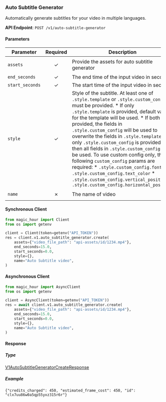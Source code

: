 
### Auto Subtitle Generator <a name="create"></a>

Automatically generate subtitles for your video in multiple languages.

**API Endpoint**: `POST /v1/auto-subtitle-generator`

#### Parameters

| Parameter | Required | Description | Example |
|-----------|:--------:|-------------|--------|
| `assets` | ✓ | Provide the assets for auto subtitle generator | `{"video_file_path": "api-assets/id/1234.mp4"}` |
| `end_seconds` | ✓ | The end time of the input video in seconds | `15.0` |
| `start_seconds` | ✓ | The start time of the input video in seconds | `0.0` |
| `style` | ✓ | Style of the subtitle. At least one of `.style.template` or `.style.custom_config` must be provided.  * If only `.style.template` is provided, default values for the template will be used. * If both are provided, the fields in `.style.custom_config` will be used to overwrite the fields in `.style.template`. * If only `.style.custom_config` is provided, then all fields in `.style.custom_config` will be used.  To use custom config only, the following `custom_config` params are required: * `.style.custom_config.font` * `.style.custom_config.text_color` * `.style.custom_config.vertical_position` * `.style.custom_config.horizontal_position`  | `{}` |
| `name` | ✗ | The name of video | `"Auto Subtitle video"` |

#### Synchronous Client

```python
from magic_hour import Client
from os import getenv

client = Client(token=getenv("API_TOKEN"))
res = client.v1.auto_subtitle_generator.create(
    assets={"video_file_path": "api-assets/id/1234.mp4"},
    end_seconds=15.0,
    start_seconds=0.0,
    style={},
    name="Auto Subtitle video",
)

```

#### Asynchronous Client

```python
from magic_hour import AsyncClient
from os import getenv

client = AsyncClient(token=getenv("API_TOKEN"))
res = await client.v1.auto_subtitle_generator.create(
    assets={"video_file_path": "api-assets/id/1234.mp4"},
    end_seconds=15.0,
    start_seconds=0.0,
    style={},
    name="Auto Subtitle video",
)

```

#### Response

##### Type
[V1AutoSubtitleGeneratorCreateResponse](/magic_hour/types/models/v1_auto_subtitle_generator_create_response.py)

##### Example
`{"credits_charged": 450, "estimated_frame_cost": 450, "id": "clx7uu86w0a5qp55yxz315r6r"}`
